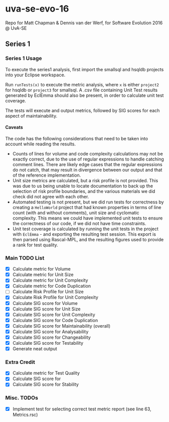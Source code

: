 # uva-se-evo-16
Repo for Matt Chapman &amp; Dennis van der Werf, for Software Evolution 2016 @ UvA-SE

## Series 1

### Series 1 Usage

To execute the series1 analysis, first import the smallsql and hsqldb projects into your Eclipse workspace.

Run `runTests(x)` to execute the metric analysis, where `x` is either `project2` for hsqldb or `project3` for smallsql. A .csv file containing Unit Test results generated by EclEmma should also be present, in order to calculate unit test coverage.

The tests will execute and output metrics, followed by SIG scores for each aspect of maintainability.

#### Caveats

The code has the following considerations that need to be taken into account while reading the results.

- Counts of lines for volume and code complexity calculations may not be exactly correct, due to the use of regular expressions to handle catching comment lines. There are likely edge cases that the regular expressions do not catch, that may result in divergence between our output and that of the reference implementation.
- Unit size metrics are calculated, but a risk profile is not provided. This was due to us being unable to locate documentation to back up the selection of risk profile boundaries, and the various materials we did check did not agree with each other.
- Automated testing is not present, but we did run tests for correctness by creating a `HelloWorld` project that had known properties in terms of line count (with and without comments), unit size and cyclomatic complexity. This means we could have implemented unit tests to ensure the correctness of our code, if we did not have time constraints.
- Unit test coverage is calculated by running the unit tests in the project with `EclEmma` - and exporting the resulting test session. This export is then parsed using Rascal-MPL, and the resulting figures used to provide a rank for test quality.

### Main TODO List

- [x] Calculate metric for Volume
- [x] Calculate metric for Unit Size
- [x] Calculate metric for Unit Complexity
- [x] Calculate metric for Code Duplication
- [ ] Calculate Risk Profile for Unit Size
- [x] Calculate Risk Profile for Unit Complexity
- [x] Calculate SIG score for Volume
- [x] Calculate SIG score for Unit Size
- [x] Calculate SIG score for Unit Complexity
- [x] Calculate SIG score for Code Duplication
- [x] Calculate SIG score for Maintainability (overall)
- [x] Calculate SIG score for Analysability
- [x] Calculate SIG score for Changeability
- [x] Calculate SIG score for Testability
- [x] Generate neat output

### Extra Credit

- [x] Calculate metric for Test Quality
- [x] Calculate SIG score for 
- [x] Calculate SIG score for Stability

### Misc. TODOs

- [x] Implement test for selecting correct test metric report (see line 63, Metrics.rsc)


